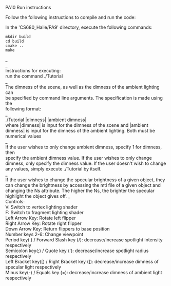 PA10 Run instructions

Follow the following instructions to compile and run the code:

In the 'CS680_Haile/PA9' directory, execute the following commands:

```  
mkdir build  
cd build  
cmake ..  
make  
```  
_  
_  
Instructions for executing:  
run the command ./Tutorial  
_  
The dimness of the scene, as well as the dimness of the ambient lighting can  
be specified by command line arguments. The specification is made using the  
following format:  
_  
./Tutorial |dimness| |ambient dimness|  
where |dimness| is input for the dimness of the scene and |ambient dimness| is
input for the dimness of the ambient lighting. Both must be numerical values  
_  
If the user wishes to only change ambient dimness, specify 1 for dimness, then  
specify the ambient dimness value. If the user wishes to only change dimness, 
only specify the dimness value. If the user doesn't wish to change any values,
simply execute ./Tutorial by itself.  
_  
If the user wishes to change the specular brightness of a given object, they can
change the brightness by accessing the mtl file of a given object and changing
the Ns attribute. The higher the Ns, the brighter the specular highlight the
object gives off.
_  
Controls:  
V: Switch to vertex lighting shader  
F: Switch to fragment lighting shader  
Left Arrow Key: Rotate left flipper  
Right Arrow Key: Rotate right flipper  
Down Arrow Key: Return flippers to base position  
Number keys 2-6: Change viewpoint  
Period key(.) / Forward Slash key (/): decrease/increase spotlight intensity respectively  
Semicolon key(;) / Quote key ('): decrease/increase spotlight radius respectively  
Left Bracket key([) / Right Bracket key (]): decrease/increase dimness of specular light respectively  
Minus key(-) / Equals key (=): decrease/increase dimness of ambient light respectively  

